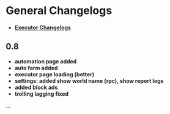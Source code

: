 # General Changelogs
- **[Executor Changelogs](api/changelogs.md)**

## 0.8 
- **automation page added**
- **auto farm added**
- **executor page loading (better)**
- **settings: added show world name (rpc), show report logs**
- **added block ads**
- **trolling lagging fixed**

...
